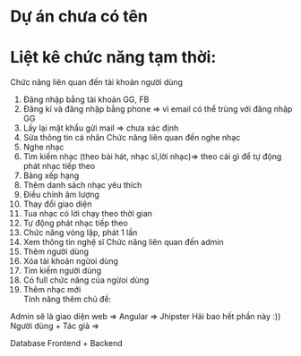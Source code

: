 # Dự án chưa có tên

# Liệt kê chức năng tạm thời:

Chức năng liên quan đến tài khoản người dùng
1. Đăng nhập bằng tài khoản GG, FB
2. Đăng kí và đăng nhập bằng phone => vì email có thể trùng với đăng nhập GG
3. Lấy lại mật khẩu gửi mail => chưa xác định
4. Sửa thông tin cá nhân
Chức năng liên quan đến nghe nhạc
1. Nghe nhạc
2. Tìm kiếm nhạc (theo bài hát, nhạc sĩ,lời nhạc)=> theo cái gì để tự động phát nhạc tiếp theo
3. Bảng xếp hạng
4. Thêm danh sách nhạc yêu thích
5. Điều chỉnh âm lượng
6. Thay đổi giao diện
7. Tua nhạc có lời chạy theo thời gian
8. Tự động phát nhạc tiếp theo
9. Chức năng vòng lặp, phát 1 lần
10. Xem thông tin nghệ sĩ
Chức năng liên quan đến admin
1. Thêm người dùng
2. Xóa tài khoản ngừoi dùng
3. Tìm kiếm người dùng
4. Có full chức năng của ngừoi dùng
5. Thêm nhạc mới  
Tính năng thêm chủ đề:

Admin sẽ là giao diện web => Angular => Jhipster Hải bao hết phần này :))
Người dùng + Tác giả =>

Database
Frontend + Backend
